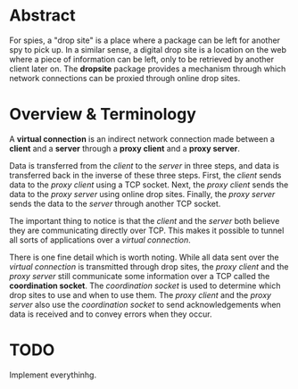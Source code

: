 # Abstract

For spies, a "drop site" is a place where a package can be left for another spy to pick up. In a similar sense, a digital drop site is a location on the web where a piece of information can be left, only to be retrieved by another client later on. The **dropsite** package provides a mechanism through which network connections can be proxied through online drop sites.

# Overview & Terminology

A **virtual connection** is an indirect network connection made between a **client** and a **server** through a **proxy client** and a **proxy server**.

Data is transferred from the *client* to the *server* in three steps, and data is transferred back in the inverse of these three steps. First, the *client* sends data to the *proxy client* using a TCP socket. Next, the *proxy client* sends the data to the *proxy server* using online drop sites. Finally, the *proxy server* sends the data to the *server* through another TCP socket.

The important thing to notice is that the *client* and the *server* both believe they are communicating directly over TCP. This makes it possible to tunnel all sorts of applications over a *virtual connection*.

There is one fine detail which is worth noting. While all data sent over the *virtual connection* is transmitted through drop sites, the *proxy client* and the *proxy server* still communicate some information over a TCP called the **coordination socket**. The *coordination socket* is used to determine which drop sites to use and when to use them. The *proxy client* and the *proxy server* also use the *coordination socket* to send acknowledgements when data is received and to convey errors when they occur.

# TODO

Implement everythinhg.
